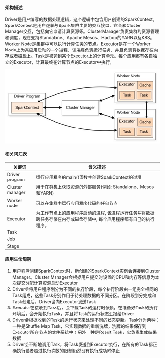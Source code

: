 #### 架构描述
Driver是用户编写的数据处理逻辑，这个逻辑中包含用户创建的SparkContext。SparkContext是用户逻辑与Spark集群主要的交互接口，它会和Cluster Manager交互，包括向它申请计算资源等。ClusterManager负责集群的资源管理和调度，现在支持Standalone、Apache Mesos、Hadoop的YARN以及K8S。Worker Node是集群中可以执行计算任务的节点。Executor是在一个Worker Node上为某应用启动的一个进程，该进程负责运行任务，并且负责将数据存在内存或者磁盘上。Task是被送到某个Executor上的计算单元。每个应用都有各自独立的Executor，计算最终在计算节点的Executor中执行。

![spark001](https://github.com/BeanCookie/note-images/blob/main/spark001.jpg)

#### 相关词汇表

| 关键词          | 含义描述                                                     |
| --------------- | ------------------------------------------------------------ |
| Driver program  | 运行应用程序的main()函数并创建SparkContext的过程             |
| Cluster manager | 用于在群集上获取资源的外部服务(例如: Standalone、Mesos和YARN) |
| Worker node     | 可以在集群中运行应用程序代码的任何节点                       |
| Executor        | 为工作节点上的应用程序启动的进程, 该进程运行任务并将数据跨任务存储在内存或磁盘存储中, 每个应用程序都有自己的执行程序。 |
| Task            |                                                              |
| Job             |                                                              |
| Stage           |                                                              |

#### 应用生命周期

1. 用户程序创建SparkContext时，新创建的SparkContext实例会连接到Cluster Manager。Cluster Manager会根据用户提交时设置的CPU和内存等信息为本次提交分配计算资源启动Executor
2. Driver会将用户程序划分为不同的执行阶段，每个执行阶段由一组完全相同的Task组成，这些Task分别作用于待处理数据的不同分区。在阶段划分完成和Task创建后，Driver会向Executor发送Task
3. Executor在接收到Task后，会下载Task的运行时依赖，在准备好Task的执行环境后，会开始执行Task，并且将Task的运行状态汇报给Driver
4. Driver会根据收到的Task的运行状态来处理不同的状态更新。Task分为两种：一种是Shuffle Map Task，它实现数据的重新洗牌，洗牌的结果保存到Executor所在节点的文件系统中；另外一种是Result Task，它负责生成结果数据
5. Driver会不断地调用Task，将Task发送到Executor执行，在所有的Task都正确执行或者超过执行次数的限制仍然没有执行成功时停止